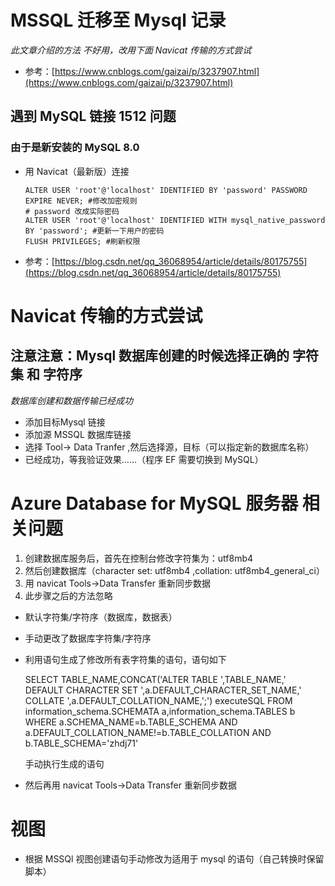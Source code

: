 # MSSQL 迁移至 Mysql 记录
*此文章介绍的方法 不好用，改用下面 Navicat 传输的方式尝试*

* 参考：[https://www.cnblogs.com/gaizai/p/3237907.html](https://www.cnblogs.com/gaizai/p/3237907.html)

## 遇到 MySQL 链接 1512 问题
### 由于是新安装的 MySQL 8.0 
  
* 用 Navicat（最新版）连接
    
      ALTER USER 'root'@'localhost' IDENTIFIED BY 'password' PASSWORD EXPIRE NEVER; #修改加密规则 
      # password 改成实际密码
      ALTER USER 'root'@'localhost' IDENTIFIED WITH mysql_native_password BY 'password'; #更新一下用户的密码
      FLUSH PRIVILEGES; #刷新权限
    
* 参考：[https://blog.csdn.net/qq_36068954/article/details/80175755](https://blog.csdn.net/qq_36068954/article/details/80175755)


# Navicat 传输的方式尝试
##  注意注意：Mysql 数据库创建的时候选择正确的 字符集 和 字符序
*数据库创建和数据传输已经成功*

* 添加目标Mysql 链接
* 添加源 MSSQL 数据库链接
* 选择 Tool-> Data Tranfer ,然后选择源，目标（可以指定新的数据库名称）
* 已经成功，等我验证效果……（程序 EF 需要切换到 MySQL）

# Azure Database for MySQL 服务器 相关问题

1) 创建数据库服务后，首先在控制台修改字符集为：utf8mb4
2) 然后创建数据库（character set: utf8mb4 ,collation: utf8mb4_general_ci）
3) 用 navicat Tools->Data Transfer 重新同步数据
4) 此步骤之后的方法忽略

* 默认字符集/字符序（数据库，数据表）
* 手动更改了数据库字符集/字符序
* 利用语句生成了修改所有表字符集的语句，语句如下
    
    SELECT TABLE_NAME,CONCAT('ALTER TABLE  ',TABLE_NAME,' DEFAULT CHARACTER SET ',a.DEFAULT_CHARACTER_SET_NAME,' COLLATE ',a.DEFAULT_COLLATION_NAME,';') executeSQL FROM information_schema.SCHEMATA a,information_schema.TABLES b
WHERE a.SCHEMA_NAME=b.TABLE_SCHEMA
AND a.DEFAULT_COLLATION_NAME!=b.TABLE_COLLATION
AND b.TABLE_SCHEMA='zhdj71' 
  
  手动执行生成的语句

* 然后再用 navicat Tools->Data Transfer 重新同步数据

# 视图 
* 根据 MSSQl 视图创建语句手动修改为适用于 mysql 的语句（自己转换时保留脚本）


